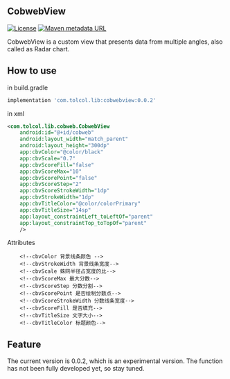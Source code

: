## CobwebView

[![License](https://img.shields.io/badge/License%20-Apache%202-337ab7.svg)](https://www.apache.org/licenses/LICENSE-2.0)
[![Maven metadata URL](https://img.shields.io/maven-metadata/v/https/dl.bintray.com/tolcol/maven/com/tolcol/lib/cobwebview/maven-metadata.xml.svg?color=blue&label=jcenter)](https://dl.bintray.com/tolcol/maven/com/tolcol/lib/cobwebview/)

CobwebView is a custom view that presents data from multiple angles, also called as Radar chart.

## How to use
in build.gradle
```groovy
implementation 'com.tolcol.lib:cobwebview:0.0.2'
```
in xml
```xml
<com.tolcol.lib.cobweb.CobwebView
    android:id="@+id/cobweb"
    android:layout_width="match_parent"
    android:layout_height="300dp"
    app:cbvColor="@color/black"
    app:cbvScale="0.7"
    app:cbvScoreFill="false"
    app:cbvScoreMax="10"
    app:cbvScorePoint="false"
    app:cbvScoreStep="2"
    app:cbvScoreStrokeWidth="1dp"
    app:cbvStrokeWidth="1dp"
    app:cbvTitleColor="@color/colorPrimary"
    app:cbvTitleSize="14sp"
    app:layout_constraintLeft_toLeftOf="parent"
    app:layout_constraintTop_toTopOf="parent"
    />
```

Attributes
```Attributes
    <!--cbvColor 背景线条颜色 -->
    <!--cbvStrokeWidth 背景线条宽度-->
    <!--cbvScale 蛛网半径占宽度的比-->
    <!--cbvScoreMax 最大分数-->
    <!--cbvScoreStep 分数分割-->
    <!--cbvScorePoint 是否绘制分数点-->
    <!--cbvScoreStrokeWidth 分数线条宽度-->
    <!--cbvScoreFill 是否填充-->
    <!--cbvTitleSize 文字大小-->
    <!--cbvTitleColor 标题颜色-->
```
## Feature

The current version is 0.0.2, which is an experimental version. The function has not been fully 
developed yet, so stay tuned.